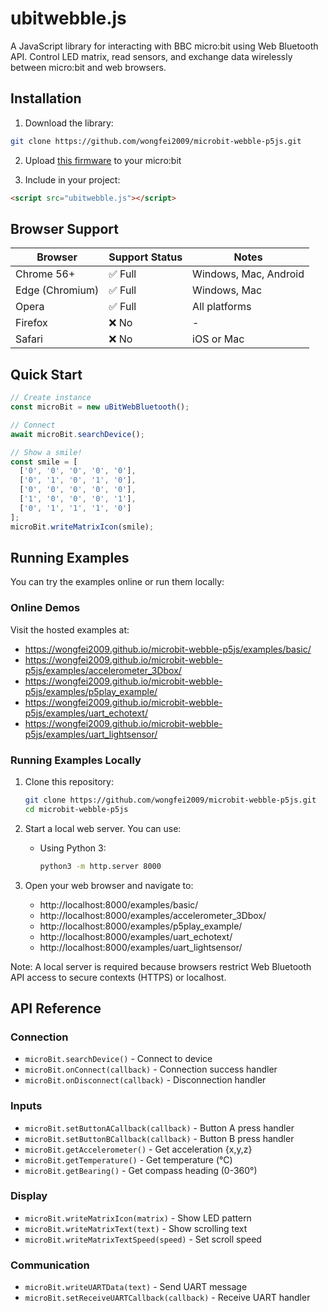 # ubitwebble.js
A JavaScript library for interacting with BBC micro:bit using Web Bluetooth API. Control LED matrix, read sensors, and exchange data wirelessly between micro:bit and web browsers.

## Installation

1. Download the library:
```bash
git clone https://github.com/wongfei2009/microbit-webble-p5js.git
```

2. Upload [this firmware](https://makecode.microbit.org/S33089-57376-41730-49966) to your micro:bit

3. Include in your project:
```html
<script src="ubitwebble.js"></script>
```

## Browser Support

| Browser | Support Status | Notes |
|---------|---------------|-------|
| Chrome 56+ | ✅ Full | Windows, Mac, Android |
| Edge (Chromium) | ✅ Full | Windows, Mac |
| Opera | ✅ Full | All platforms |
| Firefox | ❌ No | - |
| Safari | ❌ No | iOS or Mac |

## Quick Start

```javascript
// Create instance
const microBit = new uBitWebBluetooth();

// Connect
await microBit.searchDevice();

// Show a smile!
const smile = [
  ['0', '0', '0', '0', '0'],
  ['0', '1', '0', '1', '0'],
  ['0', '0', '0', '0', '0'], 
  ['1', '0', '0', '0', '1'],
  ['0', '1', '1', '1', '0']
];
microBit.writeMatrixIcon(smile);
```

## Running Examples

You can try the examples online or run them locally:

### Online Demos
Visit the hosted examples at:
- https://wongfei2009.github.io/microbit-webble-p5js/examples/basic/
- https://wongfei2009.github.io/microbit-webble-p5js/examples/accelerometer_3Dbox/
- https://wongfei2009.github.io/microbit-webble-p5js/examples/p5play_example/
- https://wongfei2009.github.io/microbit-webble-p5js/examples/uart_echotext/
- https://wongfei2009.github.io/microbit-webble-p5js/examples/uart_lightsensor/

### Running Examples Locally

1. Clone this repository:
   ```sh
   git clone https://github.com/wongfei2009/microbit-webble-p5js.git
   cd microbit-webble-p5js
   ```

2. Start a local web server. You can use:

   - Using Python 3:
     ```sh
     python3 -m http.server 8000
     ```
   
3. Open your web browser and navigate to:
   - http://localhost:8000/examples/basic/
   - http://localhost:8000/examples/accelerometer_3Dbox/
   - http://localhost:8000/examples/p5play_example/ 
   - http://localhost:8000/examples/uart_echotext/
   - http://localhost:8000/examples/uart_lightsensor/

Note: A local server is required because browsers restrict Web Bluetooth API access to secure contexts (HTTPS) or localhost.


## API Reference

### Connection
- `microBit.searchDevice()` - Connect to device
- `microBit.onConnect(callback)` - Connection success handler
- `microBit.onDisconnect(callback)` - Disconnection handler

### Inputs
- `microBit.setButtonACallback(callback)` - Button A press handler
- `microBit.setButtonBCallback(callback)` - Button B press handler
- `microBit.getAccelerometer()` - Get acceleration {x,y,z}
- `microBit.getTemperature()` - Get temperature (°C)
- `microBit.getBearing()` - Get compass heading (0-360°)

### Display
- `microBit.writeMatrixIcon(matrix)` - Show LED pattern
- `microBit.writeMatrixText(text)` - Show scrolling text
- `microBit.writeMatrixTextSpeed(speed)` - Set scroll speed

### Communication
- `microBit.writeUARTData(text)` - Send UART message
- `microBit.setReceiveUARTCallback(callback)` - Receive UART handler



